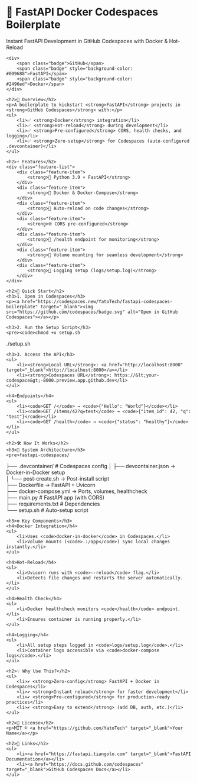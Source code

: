 <!DOCTYPE html>
<html>
    <h1>🚀 FastAPI Docker Codespaces Boilerplate</h1>
    <p>Instant FastAPI Development in GitHub Codespaces with Docker & Hot-Reload</p>
    
    <div>
        <span class="badge">GitHub</span>
        <span class="badge" style="background-color: #009688">FastAPI</span>
        <span class="badge" style="background-color: #2496ed">Docker</span>
    </div>

    <h2>📖 Overview</h2>
    <p>A boilerplate to kickstart <strong>FastAPI</strong> projects in <strong>GitHub Codespaces</strong> with:</p>
    <ul>
        <li>✅ <strong>Docker</strong> integration</li>
        <li>✅ <strong>Hot-reload</strong> during development</li>
        <li>✅ <strong>Pre-configured</strong> CORS, health checks, and logging</li>
        <li>✅ <strong>Zero-setup</strong> for Codespaces (auto-configured .devcontainer)</li>
    </ul>

    <h2>⚡ Features</h2>
    <div class="feature-list">
        <div class="feature-item">
            <strong>🐍 Python 3.9 + FastAPI</strong>
        </div>
        <div class="feature-item">
            <strong>🐳 Docker & Docker-Compose</strong>
        </div>
        <div class="feature-item">
            <strong>🔄 Auto-reload on code changes</strong>
        </div>
        <div class="feature-item">
            <strong>🌐 CORS pre-configured</strong>
        </div>
        <div class="feature-item">
            <strong>🏥 /health endpoint for monitoring</strong>
        </div>
        <div class="feature-item">
            <strong>📂 Volume mounting for seamless development</strong>
        </div>
        <div class="feature-item">
            <strong>📜 Logging setup (logs/setup.log)</strong>
        </div>
    </div>

    <h2>🚀 Quick Start</h2>
    <h3>1. Open in Codespaces</h3>
    <p><a href="https://codespaces.new/YatoTech/fastapi-codespaces-boilerplate" target="_blank"><img src="https://github.com/codespaces/badge.svg" alt="Open in GitHub Codespaces"></a></p>

    <h3>2. Run the Setup Script</h3>
    <pre><code>chmod +x setup.sh
./setup.sh</code></pre>

    <h3>3. Access the API</h3>
    <ul>
        <li><strong>Local URL</strong>: <a href="http://localhost:8000" target="_blank">http://localhost:8000</a></li>
        <li><strong>Codespaces URL</strong>: https://&lt;your-codespace&gt;-8000.preview.app.github.dev</li>
    </ul>

    <h4>Endpoints</h4>
    <ul>
        <li><code>GET /</code> → <code>{"Hello": "World"}</code></li>
        <li><code>GET /items/42?q=test</code> → <code>{"item_id": 42, "q": "test"}</code></li>
        <li><code>GET /health</code> → <code>{"status": "healthy"}</code></li>
    </ul>

    <h2>🛠️ How It Works</h2>
    <h3>🔧 System Architecture</h3>
    <pre>fastapi-codespaces/
├── .devcontainer/       # Codespaces config
│   ├── devcontainer.json → Docker-in-Docker setup  
│   └── post-create.sh  → Post-install script  
├── Dockerfile          → FastAPI + Uvicorn  
├── docker-compose.yml  → Ports, volumes, healthcheck  
├── main.py             # FastAPI app (with CORS)  
├── requirements.txt    # Dependencies  
└── setup.sh            # Auto-setup script</pre>

    <h3>⚙️ Key Components</h3>
    <h4>Docker Integration</h4>
    <ul>
        <li>Uses <code>docker-in-docker</code> in Codespaces.</li>
        <li>Volume mounts (<code>.:/app</code>) sync local changes instantly.</li>
    </ul>

    <h4>Hot-Reload</h4>
    <ul>
        <li>Uvicorn runs with <code>--reload</code> flag.</li>
        <li>Detects file changes and restarts the server automatically.</li>
    </ul>

    <h4>Health Check</h4>
    <ul>
        <li>Docker healthcheck monitors <code>/health</code> endpoint.</li>
        <li>Ensures container is running properly.</li>
    </ul>

    <h4>Logging</h4>
    <ul>
        <li>All setup steps logged in <code>logs/setup.log</code>.</li>
        <li>Container logs accessible via <code>docker-compose logs</code>.</li>
    </ul>

    <h2>💡 Why Use This?</h2>
    <ul>
        <li>✔ <strong>Zero-config</strong> FastAPI + Docker in Codespaces</li>
        <li>✔ <strong>Instant reload</strong> for faster development</li>
        <li>✔ <strong>Pre-configured</strong> for production-ready practices</li>
        <li>✔ <strong>Easy to extend</strong> (add DB, auth, etc.)</li>
    </ul>

    <h2>📜 License</h2>
    <p>MIT © <a href="https://github.com/YatoTech" target="_blank">Your Name</a></p>

    <h2>🔗 Links</h2>
    <ul>
        <li><a href="https://fastapi.tiangolo.com" target="_blank">FastAPI Documentation</a></li>
        <li><a href="https://docs.github.com/codespaces" target="_blank">GitHub Codespaces Docs</a></li>
    </ul>
</html>
